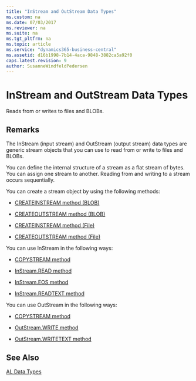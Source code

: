 ```yaml
---
title: "InStream and OutStream Data Types"
ms.custom: na
ms.date: 07/03/2017
ms.reviewer: na
ms.suite: na
ms.tgt_pltfrm: na
ms.topic: article
ms.service: "dynamics365-business-central"
ms.assetid: d16b1998-7b14-4aca-9848-3882ca5a92f0
caps.latest.revision: 9
author: SusanneWindfeldPedersen
---
```

# InStream and OutStream Data Types
Reads from or writes to files and BLOBs.  
  
## Remarks  
 The InStream (input stream) and OutStream (output stream) data types are generic stream objects that you can use to read from or write to files and BLOBs. <!-- In addition, the InStream and OutStream data types enable data to be read from and sent to [Automation Data Type](../../dynamics-nav/Automation-Data-Type.md) objects and [OCX Data Type](../../dynamics-nav/OCX-Data-Type.md) objects. The Microsoft XML DOM can read from an InStream object and write to an OutStream object. --> 
  
 You can define the internal structure of a stream as a flat stream of bytes. You can assign one stream to another. Reading from and writing to a stream occurs sequentially.  
  
 You can create a stream object by using the following methods:  
  
-   [CREATEINSTREAM method (BLOB)](../methods/devenv-createinstream-method-blob.md)  
  
-   [CREATEOUTSTREAM method (BLOB)](../methods/devenv-createoutstream-method-blob.md)  
  
-   [CREATEINSTREAM method (File)](../methods/devenv-createinstream-method-file.md)  
  
-   [CREATEOUTSTREAM method (File)](../methods/devenv-createoutstream-method-file.md)  
  
 You can use InStream in the following ways:  
  
-   [COPYSTREAM method](../methods/devenv-copystream-method.md)  
  
-   [InStream.READ method](../methods/devenv-instream.read-method.md)  
  
-   [InStream.EOS method](../methods/devenv-instream.eos-method.md)  
  
-   [InStream.READTEXT method](../methods/devenv-instream.readtext-method.md)  
  
 You can use OutStream in the following ways:  
  
-   [COPYSTREAM method](../methods/devenv-copystream-method.md)  
  
-   [OutStream.WRITE method](../methods/devenv-outstream-write-method.md)  
  
-   [OutStream.WRITETEXT method](../methods/devenv-outstream-writetext-method.md)

## See Also 
[AL Data Types](devenv-al-data-types.md)  